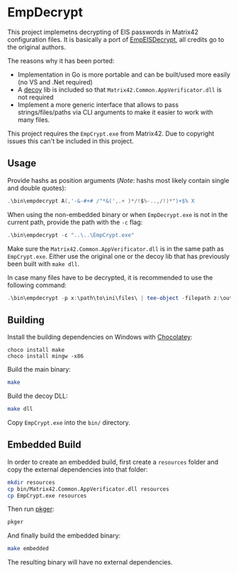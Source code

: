 # EmpDecrypt

This project implemetns decrypting of EIS passwords in Matrix42 configuration files. It is basically a port of [EmpEISDecrypt](https://github.com/S3cur3Th1sSh1t/EmpEISDecrypt), all credits go to the original authors.

The reasons why it has been ported:

* Implementation in Go is more portable and can be built/used more easily (no VS and .Net required)
* A [decoy](decoy/matrix.c) lib is included so that `Matrix42.Common.AppVerificator.dll` is not required
* Implement a more generic interface that allows to pass strings/files/paths via CLI arguments to make it easier to work with many files.

This project requires the `EmpCrypt.exe` from Matrix42. Due to copyright issues this can't be included in this project.

## Usage

Provide hashs as position arguments (*Note*: hashs most likely contain single and double quotes):

```powershell
.\bin\empdecrypt A(,'-&-#+# /"*&(',.+ )*/!$%-..,/!)*")+$% X
```

When using the non-embedded binary or when `EmpDecrypt.exe` is not in the current path, provide the path with the `-c` flag:
    
```powershell
.\bin\empdecrypt -c "..\..\EmpCrypt.exe"
```

Make sure the `Matrix42.Common.AppVerificator.dll` is in the same path as `EmpCrypt.exe`. Either use the original one or the decoy lib that has previously been built with `make dll`.

In case many files have to be decrypted, it is recommended to use the following command:
    
```powershell
.\bin\empdecrypt -p x:\path\to\ini\files\ | tee-object -filepath z:\output\path\passwords.txt
```

## Building

Install the building dependencies on Windows with [Chocolatey](https://chocolatey.org/):

```
choco install make
choco install mingw -x86
```

Build the main binary:

```bash
make
```

Build the decoy DLL:

```bash
make dll
```

Copy `EmpCrypt.exe` into the `bin/` directory.

## Embedded Build

In order to create an embedded build, first create a `resources` folder and copy the external dependencies into that folder:

```bash
mkdir resources
cp bin/Matrix42.Common.AppVerificator.dll resources
cp EmpCrypt.exe resources
```

Then run [pkger](https://github.com/markbates/pkger):

```bash
pkger
```

And finally build the embedded binary:

```bash
make embedded
```

The resulting binary will have no external dependencies.

